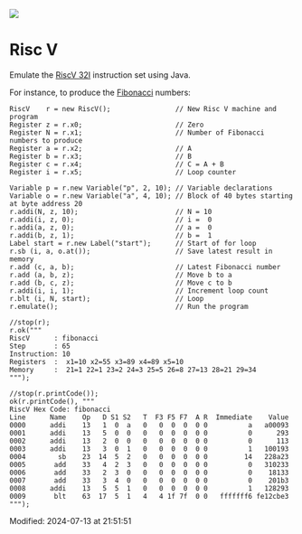 <div>
    <p><a href="https://github.com/philiprbrenan/RiscV"><img src="https://github.com/philiprbrenan/RiscV/workflows/Test/badge.svg"></a>
</div>

# Risc V

Emulate the
<a href="https://riscv.org/wp-content/uploads/2019/12/riscv-spec-20191213.pdf">RiscV 32I</a>
instruction set using Java.

For instance, to produce the [Fibonacci](https://en.wikipedia.org/wiki/Fibonacci_number) numbers:

```
RiscV    r = new RiscV();                // New Risc V machine and program
Register z = r.x0;                       // Zero
Register N = r.x1;                       // Number of Fibonacci numbers to produce
Register a = r.x2;                       // A
Register b = r.x3;                       // B
Register c = r.x4;                       // C = A + B
Register i = r.x5;                       // Loop counter

Variable p = r.new Variable("p", 2, 10); // Variable declarations
Variable o = r.new Variable("a", 4, 10); // Block of 40 bytes starting at byte address 20
r.addi(N, z, 10);                        // N = 10
r.addi(i, z, 0);                         // i =  0
r.addi(a, z, 0);                         // a =  0
r.addi(b, z, 1);                         // b =  1
Label start = r.new Label("start");      // Start of for loop
r.sb (i, a, o.at());                     // Save latest result in memory
r.add (c, a, b);                         // Latest Fibonacci number
r.add (a, b, z);                         // Move b to a
r.add (b, c, z);                         // Move c to b
r.addi(i, i, 1);                         // Increment loop count
r.blt (i, N, start);                     // Loop
r.emulate();                             // Run the program

//stop(r);
r.ok("""
RiscV      : fibonacci
Step       : 65
Instruction: 10
Registers  :  x1=10 x2=55 x3=89 x4=89 x5=10
Memory     :  21=1 22=1 23=2 24=3 25=5 26=8 27=13 28=21 29=34
""");

//stop(r.printCode());
ok(r.printCode(), """
RiscV Hex Code: fibonacci
Line      Name    Op   D S1 S2   T  F3 F5 F7  A R  Immediate    Value
0000      addi    13   1  0  a   0   0  0  0  0 0          a   a00093
0001      addi    13   5  0  0   0   0  0  0  0 0          0      293
0002      addi    13   2  0  0   0   0  0  0  0 0          0      113
0003      addi    13   3  0  1   0   0  0  0  0 0          1   100193
0004        sb    23  14  5  2   0   0  0  0  0 0         14   228a23
0005       add    33   4  2  3   0   0  0  0  0 0          0   310233
0006       add    33   2  3  0   0   0  0  0  0 0          0    18133
0007       add    33   3  4  0   0   0  0  0  0 0          0    201b3
0008      addi    13   5  5  1   0   0  0  0  0 0          1   128293
0009       blt    63  17  5  1   4   4 1f 7f  0 0   fffffff6 fe12cbe3
""");
```

Modified: 2024-07-13 at 21:51:51
